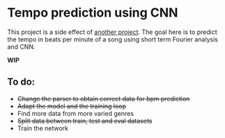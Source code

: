 # Tempo prediction using CNN

This project is a side effect of [another project](https://github.com/FormylMethionine/OnsetCNN).
The goal here is to predict the tempo in beats per minute of a song using
short term Fourier analysis and CNN.

**WIP**

## To do:
- ~~Change the parser to obtain correct data for bpm prediction~~
- ~~Adapt the model and the training loop~~
- Find more data from more varied genres
- ~~Split data between train, test and eval datasets~~
- Train the network
